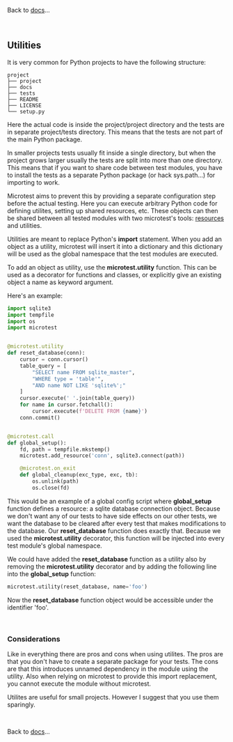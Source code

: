 Back to [docs](index.md)...

<br>

## Utilities

It is very common for Python projects to have the following structure:

```
project
├── project
├── docs
├── tests
├── README
├── LICENSE
└── setup.py
```

Here the actual code is inside the project/project directory and the tests are in separate project/tests directory. This means that the tests are not part of the main Python package.

In smaller projects tests usually fit inside a single directory, but when the project grows larger
usually the tests are split into more than one directory. This means that if you want to share code
between test modules, you have to install the tests as a separate Python package (or hack sys.path...) for importing to work.

Microtest aims to prevent this by providing a separate configuration step before the actual testing.
Here you can execute arbitrary Python code for defining utilites, setting up shared resources, etc.
These objects can then be shared between all tested modules with two microtest's tools:
[resources](resources.md) and utilities.

Utilities are meant to replace Python's **import** statement. When you add an object as a utility, microtest will insert it into a dictionary and this dictionary will be used as the global namespace
that the test modules are executed.

To add an object as utility, use the **microtest.utility** function. This can be used as a decorator
for functions and classes, or explicitly give an existing object a name as keyword argument. 

Here's an example:

```python
import sqlite3
import tempfile
import os
import microtest


@microtest.utility
def reset_database(conn):
    cursor = conn.cursor()
    table_query = [
        "SELECT name FROM sqlite_master",
        "WHERE type = 'table'",
        "AND name NOT LIKE 'sqlite%';"
    ]
    cursor.execute(' '.join(table_query))
    for name in cursor.fetchall():
        cursor.execute(f'DELETE FROM {name}')
    conn.commit()


@microtest.call
def global_setup():
    fd, path = tempfile.mkstemp()
    microtest.add_resource('conn', sqlite3.connect(path))

    @microtest.on_exit
    def global_cleanup(exc_type, exc, tb):
        os.unlink(path)
        os.close(fd)
```

This would be an example of a global config script where **global_setup** function defines a resource: a sqlite database connection object. Because we don't want any of our tests to have side effects on our other tests, we want the database to be cleared after every test that makes modifications to the database. Our **reset_database** function does exactly that.
Because we used the **microtest.utility** decorator, this function will be injected into every
test module's global namespace.

We could have added the **reset_database** function as a utility also by removing the
**microtest.utility** decorator and by adding the following line into the **global_setup** function:

```python
microtest.utility(reset_database, name='foo')
```

Now the **reset_database** function object would be accessible under the identifier 'foo'.

<br>

### Considerations

Like in everything there are pros and cons when using utilites.
The pros are that you don't have to create a separate package for your tests.
The cons are that this introduces unnamed dependency in the module using the utility.
Also when relying on microtest to provide this import replacement, you cannot
execute the module without microtest.

Utilites are useful for small projects. However I suggest that you use them sparingly.

<br>

Back to [docs](index.md)...